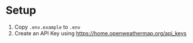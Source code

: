 # Setup

1. Copy `.env.example` to `.env`
2. Create an API Key using https://home.openweathermap.org/api_keys